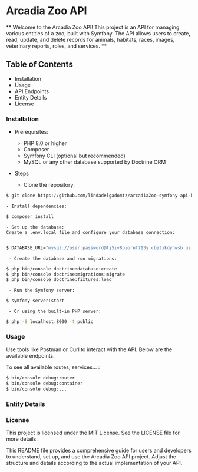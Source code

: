 # Arcadia Zoo API
** Welcome to the Arcadia Zoo API! This project is an API for managing various entities of a zoo, built with Symfony. The API allows users to create, read, update, and delete records for animals, habitats, races, images, veterinary reports, roles, and services. **

## Table of Contents

- Installation
- Usage
- API Endpoints
- Entity Details
- License

### Installation

- Prerequisites:
    - PHP 8.0 or higher
    - Composer
    - Symfony CLI (optional but recommended)
    - MySQL or any other database supported by Doctrine ORM

- Steps

    - Clone the repository:
```bash
$ git clone https://github.com/lindadelgadomtz/arcadiaZoo-symfony-api-backEnd.git 
```
    - Install dependencies:
```bash
$ composer install
```
    - Set up the database:
    Create a .env.local file and configure your database connection:
```bash

$ DATABASE_URL="mysql://user:password@tj5iv8piornf713y.cbetxkdyhwsb.us-east-1.rds.amazonaws.com:3306/r1kou6d4xdy6q9er"

```
     - Create the database and run migrations:
```bash
$ php bin/console doctrine:database:create
$ php bin/console doctrine:migrations:migrate
$ php bin/console doctrine:fixtures:load


```
     - Run the Symfony server:
```bash
$ symfony server:start
```
     - Or using the built-in PHP server:
```bash
$ php -S localhost:8000 -t public
```

### Usage
Use tools like Postman or Curl to interact with the API. Below are the available endpoints.

To see all available routes, services... :

```bash
$ bin/console debug:router
$ bin/console debug:container
$ bin/console debug:...
```

### Entity Details


### License 
This project is licensed under the MIT License. See the LICENSE file for more details. 


This README file provides a comprehensive guide for users and developers to understand, set up, and use the Arcadia Zoo API project. Adjust the structure and details according to the actual implementation of your API.
